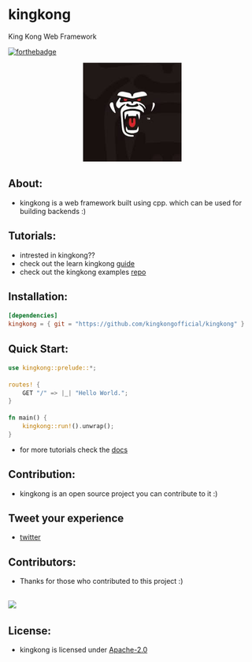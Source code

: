 # kingkong
King Kong Web Framework

[![forthebadge](https://forthebadge.com/images/badges/made-with-rust.svg)](https://forthebadge.com)

<p align="center">
  <img src="https://raw.githubusercontent.com/kingkongofficial/kingkong/main/imgs/kingkong.jpeg" width="200" height="200">
</p>


## About:
- kingkong is a web framework built using cpp. which can be used for building backends :)

## Tutorials:
- intrested in kingkong??
- check out the learn kingkong [guide](https://github.com/kingkongofficial/kingkong/blob/main/docs/learnkingkong.md)
- check out the kingkong examples [repo]()

## Installation:
```toml
[dependencies]
kingkong = { git = "https://github.com/kingkongofficial/kingkong" }
```

## Quick Start:
```rust
use kingkong::prelude::*;

routes! {
    GET "/" => |_| "Hello World.";
}

fn main() {
    kingkong::run!().unwrap();
}
```

- for more tutorials check the [docs]()

## Contribution:
- kingkong is an open source project you can contribute to it :)

## Tweet your experience 
- [twitter](https://twitter.com/hashtag/kingkongwebframework?src=hashtag_click)

## Contributors:
- Thanks for those who contributed to this project :)
<br>
 <a href="https://github.com/kingkongofficial/kingkong/graphs/contributors">
   <img src="https://contributors-img.web.app/image?repo=kingkongofficial/kingkong" />
</a>

## License:
- kingkong is licensed under [Apache-2.0](https://github.com/kingkongofficial/kingkong/blob/main/LICENSE)
